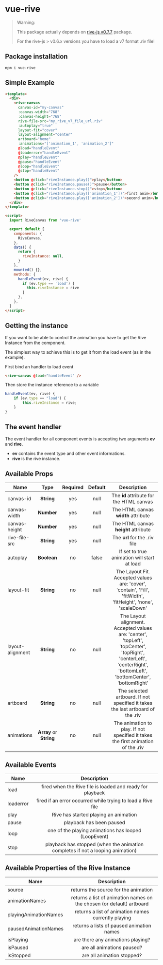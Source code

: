 # vue-rive

> Warning:
>
> This package actually depends on [rive-js v0.7.7](https://www.npmjs.com/package/rive-js/v/0.7.7) package.
>
> For the rive-js > v0.6.x versions you have to load a v7 format .riv file!

## Package installation

```console
npm i vue-rive
```

## Simple Example

```html
<template>
  <div>
    <rive-canvas
      canvas-id="my-canvas"
      :canvas-width="768"
      :canvas-height="768"
      rive-file-src="my_rive_v7_file_url.riv"
      :autoplay="true"
      layout-fit="cover"
      layout-alignment="center"
      artboard="home"
      :animations="['animation_1', 'animation_2']"
      @load="handleEvent"
      @loaderror="handleEvent"
      @play="handleEvent"
      @pause="handleEvent"
      @loop="handleEvent"
      @stop="handleEvent"
    />
    <button @click="riveInstance.play()">play</button>
    <button @click="riveInstance.pause()">pause</button>
    <button @click="riveInstance.stop()">stop</button>
    <button @click="riveInstance.play(['animation_1'])">first anim</button>
    <button @click="riveInstance.play(['animation_2'])">second anim</button>
  </div>
</template>

<script>
  import RiveCanvas from 'vue-rive'

  export default {
    components: {
      RiveCanvas,
    },
    data() {
      return {
        riveInstance: null,
      }
    },
    mounted() {},
    methods: {
      handleEvent(ev, rive) {
        if (ev.type == 'load') {
          this.riveInstance = rive
        }
      },
    },
  }
</script>
```

## Getting the instance

If you want to be able to control the animation you have to get the Rive Instance from the component.

The simplest way to achieve this is to get it from the load event (as in the example).

First bind an handler to load event

```html
<rive-canvas @load="handleEvent" />
```

Then store the instance reference to a variable

```js
handleEvent(ev, rive) {
    if (ev.type == "load") {
        this.riveInstance = rive;
    }
}
```

## The event handler

The event handler for all component events is accepting two arguments **ev** and **rive**.

- **ev** contains the event type and other event informations.
- **rive** is the rive instance.

## Available Props

| Name             |          Type           | Required | Default |                                                                            Description                                                                            |
| ---------------- | :---------------------: | :------: | :-----: | :---------------------------------------------------------------------------------------------------------------------------------------------------------------: |
| canvas-id        |       **String**        |   yes    |  null   |                                                             The **id** attribute for the HTML canvas                                                              |
| canvas-width     |       **Number**        |   yes    |  null   |                                                                The HTML canvas **width** attribute                                                                |
| canvas-height    |       **Number**        |   yes    |  null   |                                                               The HTML canvas **height** attribute                                                                |
| rive-file-src    |       **String**        |   yes    |  null   |                                                                   The **url** for the .riv file                                                                   |
| autoplay         |       **Boolean**       |    no    |  false  |                                                            If set to true animation will start at load                                                            |
| layout-fit       |       **String**        |    no    |  null   |                           The Layout Fit. Accepted values are: 'cover', 'contain', 'Fill', 'fitWidth', 'fitHeight', 'none', 'scaleDown'                           |
| layout-alignment |       **String**        |    no    |  null   | The Layout alignment. Accepted values are: 'center', 'topLeft', 'topCenter', 'topRight', 'centerLeft', 'centerRight', 'bottomLeft', 'bottomCenter', 'bottomRight' |
| artboard         |       **String**        |    no    |  null   |                                          The selected artboard. If not specified it takes the last artboard of the .riv                                           |
| animations       | **Array** or **String** |    no    |  null   |                                         The animation to play. If not specified it takes the first animation of the .riv                                          |

## Available Events

| Name      |                                  Description                                   |
| --------- | :----------------------------------------------------------------------------: |
| load      |           fired when the Rive file is loaded and ready for playback            |
| loaderror |          fired if an error occurred while trying to load a Rive file           |
| play      |                     Rive has started playing an animation                      |
| pause     |                            playback has been paused                            |
| loop      |              one of the playing animations has looped (LoopEvent)              |
| stop      | playback has stopped (when the animation completes if not a looping animation) |

## Available Properties of the Rive Instance

| Name                  |                              Description                              |
| --------------------- | :-------------------------------------------------------------------: |
| source                |                 returns the source for the animation                  |
| animationNames        | returns a list of animation names on the chosen (or default) artboard |
| playingAnimationNames |          returns a list of animation names currently playing          |
| pausedAnimationNames  |               returns a lists of paused animation names               |
| isPlaying             |                   are there any animations playing?                   |
| isPaused              |                      are all animations paused?                       |
| isStopped             |                      are all animation stopped?                       |
